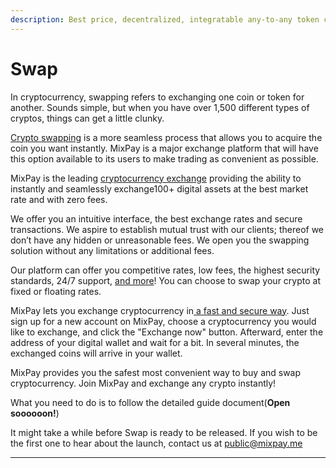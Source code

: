 ```yaml
---
description: Best price, decentralized, integratable any-to-any token conversion.
---
```


# Swap

In cryptocurrency, swapping refers to exchanging one coin or token for another. Sounds simple, but when you have over 1,500 different types of cryptos, things can get a little clunky.

[Crypto swapping](why-to-swap.md) is a more seamless process that allows you to acquire the coin you want instantly. MixPay is a major exchange platform that will have this option available to its users to make trading as convenient as possible.&#x20;

MixPay is the leading [cryptocurrency exchange](what-are-cryptocurrency-exchanges.md) providing the ability to instantly and seamlessly exchange100+ digital assets at the best market rate and with zero fees.

We offer you an intuitive interface, the best exchange rates and secure transactions. We aspire to establish mutual trust with our clients; thereof we don’t have any hidden or unreasonable fees. We open you the swapping solution without any limitations or additional fees.

Our platform can offer you competitive rates, low fees, the highest security standards, 24/7 support, [and more](why-to-swap-via-mixpay.md)! You can choose to swap your crypto at fixed or floating rates.&#x20;

MixPay lets you exchange cryptocurrency in[ a fast and secure way](how-to-exchange-cryptocurrency.md). Just sign up for a new account on MixPay, choose a cryptocurrency you would like to exchange, and click the "Exchange now" button. Afterward, enter the address of your digital wallet and wait for a bit. In several minutes, the exchanged coins will arrive in your wallet.

MixPay provides you the safest most convenient way to buy and swap cryptocurrency. Join MixPay and exchange any crypto instantly!

What you need to do is to follow the detailed guide document(**Open soooooon!**)

It might take a while before Swap is ready to be released. If you wish to be the first one to hear about the launch, contact us at [public@mixpay.me](mailto:public@mixpay.me)

****

​
